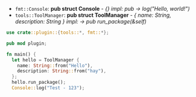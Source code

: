 - `fmt::Console`:
**pub struct Console** - *{} impl: pub -> log("Hello, world!")*
- `tools::ToolManager`:
**pub struct ToolManager** - *{ name: String, description: String } impl: -> pub run_package(&self)*

```rs
use crate::plugin::{tools::*, fmt::*};

pub mod plugin;

fn main() {
  let hello = ToolManager {
    name: String::from("Hello"),
    description: String::from("hay"),
  };
  hello.run_package();
  Console::log("Test - 123");
```
